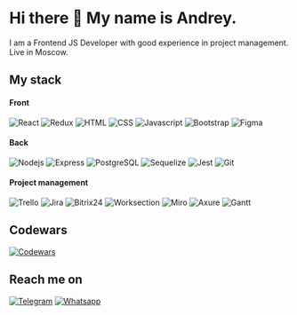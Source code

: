 # Hi there 👋 My name is Andrey.

I am a Frontend JS Developer with good experience in project management. Live in Moscow.

## My stack

#### Front

![React](https://img.shields.io/badge/React-3F72AF??style=for-the-badge&logo=react)
![Redux](https://img.shields.io/badge/Redux-764abc??style=for-the-badge&logo=redux)
![HTML](https://img.shields.io/badge/HTML-2D4059??style=for-the-badge&logo=html5)
![CSS](https://img.shields.io/badge/CSS-A2D5F2??style=for-the-badge&logo=css3)
![Javascript](https://img.shields.io/badge/Javascript-fcdc00??style=for-the-badge&logo=javascript&logoColor=FFFFFF)
![Bootstrap](https://img.shields.io/badge/Bootstrap-7532f9??style=for-the-badge&logo=bootstrap&logoColor=FFFFFF)
![Figma](https://img.shields.io/badge/Figma-00204A??style=for-the-badge&logo=figma&logoColor=00BBF0)

#### Back

![Nodejs](https://img.shields.io/badge/Nodejs-333333??style=for-the-badge&logo=node.js)
![Express](https://img.shields.io/badge/Express-283149??style=for-the-badge&logo=express)
![PostgreSQL](https://img.shields.io/badge/PostgreSQL-E8F1F5??style=for-the-badge&logo=postgresql)
![Sequelize](https://img.shields.io/badge/Sequelize-333333??style=for-the-badge&logo=sequelize)
![Jest](https://img.shields.io/badge/Jest-FEFFE4??style=for-the-badge&logo=jest&logoColor=15c213)
![Git](https://img.shields.io/badge/Git-FFFFFF??style=for-the-badge&logo=git)

#### Project management

![Trello](https://img.shields.io/badge/Trello-026aa7??style=for-the-badge&logo=Trello&logoColor=D6E4F0)
![Jira](https://img.shields.io/badge/Jira-D9FAFF??style=for-the-badge&logo=Jirasoftware&logoColor=2684ff)
![Bitrix24](https://img.shields.io/badge/Bitrix24-0bbbef??style=for-the-badge&logo=b24&logoColor=005893)
![Worksection](https://img.shields.io/badge/Worksection-77bb00??style=for-the-badge&logo=worksection&logoColor=005893)
![Miro](https://img.shields.io/badge/Miro-fec600??style=for-the-badge&logo=Miro&logoColor=050038)
![Axure](https://img.shields.io/badge/Axure-2a6ff6??style=for-the-badge&logo=Axure&logoColor=050038)
![Gantt](https://img.shields.io/badge/Gantt-008a7a??style=for-the-badge&logo=Gantt&logoColor=050038)

## Codewars

[![Codewars](https://img.shields.io/badge/Codewars-393232??style=for-the-badge&logo=codewars&logoColor=FF6464)](https://www.codewars.com/users/elefant86/badges/large)

## Reach me on

[![Telegram](https://img.shields.io/badge/Telegram-AEDEFC??style=for-the-badge&logo=telegram)](https://t.me/andrey_runov)
[![Whatsapp](https://img.shields.io/badge/Whatsapp-086972??style=for-the-badge&logo=whatsapp)](https://wa.me/79099154415)
